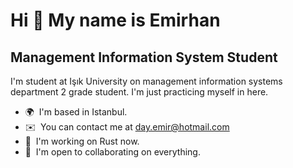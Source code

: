 Hi 👋 My name is Emirhan
============================

Management Information System Student
-------------------------------------

I'm student at Işık University on management information systems department 2 grade student. I'm just practicing myself in here.

*   🌍  I'm based in Istanbul.
*   ✉️  You can contact me at [day.emir@hotmail.com](mailto:day.emir@hotmail.com)
*   🧠  I'm working on Rust now.
*   🤝  I'm open to collaborating on everything.


                    
